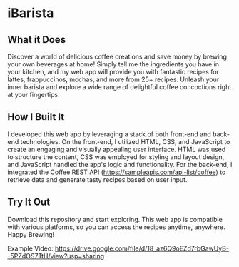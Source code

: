 # iBarista

## What it Does
Discover a world of delicious coffee creations and save money by brewing your own beverages at home! 
Simply tell me the ingredients you have in your kitchen, and my web app will provide you with fantastic recipes for lattes, frappuccinos, mochas, and more from 25+ recipes. 
Unleash your inner barista and explore a wide range of delightful coffee concoctions right at your fingertips.

## How I Built It
I developed this web app by leveraging a stack of both front-end and back-end technologies. 
On the front-end, I utilized HTML, CSS, and JavaScript to create an engaging and visually appealing user interface. HTML was used to structure the content, CSS was employed for styling and layout design, and JavaScript handled the app's logic and functionality.
For the back-end, I integrated the Coffee REST API (https://sampleapis.com/api-list/coffee) to retrieve data and generate tasty recipes based on user input. 

## Try It Out
Download this repository and start exploring. This web app is compatible with various platforms, so you can access the recipes anytime, anywhere. Happy Brewing!

Example Video: https://drive.google.com/file/d/18_az6Q9oEZd7rbGawUyB--5PZdOS7TtH/view?usp=sharing

